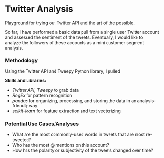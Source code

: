# Twitter Analysis
Playground for trying out Twitter API and the art of the possible.

So far, I have performed a basic data pull from a single user Twitter account and assessed the sentiment of the tweets. Eventually, I would like to analyze the followers of these accounts as a mini customer segment analysis.

### Methodology
Using the Twitter API and Tweepy Python library, I pulled 

**Skills and Libraries:**
* *Twitter API, Tweepy* to grab data
* *RegEx* for pattern recognition
* *pandas* for organizing, processing, and storing the data in an analysis-friendly way
* *scikit-learn* for feature extraction and text vectorizing

### Potential Use Cases/Analyses
* What are the most commonly-used words in tweets that are most re-tweeted?
* Who has the most @ mentions on this account?
* How has the polarity or subjectivity of the tweets changed over time?
